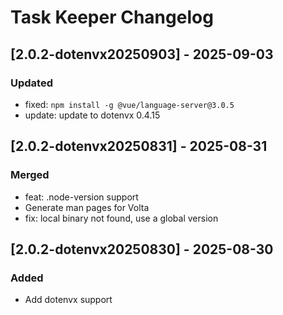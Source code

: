 <!-- Keep a Changelog guide -> https://keepachangelog.com -->

# Task Keeper Changelog

## [2.0.2-dotenvx20250903] - 2025-09-03

### Updated

- fixed: `npm install -g @vue/language-server@3.0.5`
- update: update to dotenvx 0.4.15

## [2.0.2-dotenvx20250831] - 2025-08-31

### Merged

- feat: .node-version support
- Generate man pages for Volta
- fix: local binary not found, use a global version

## [2.0.2-dotenvx20250830] - 2025-08-30

### Added

- Add dotenvx support
